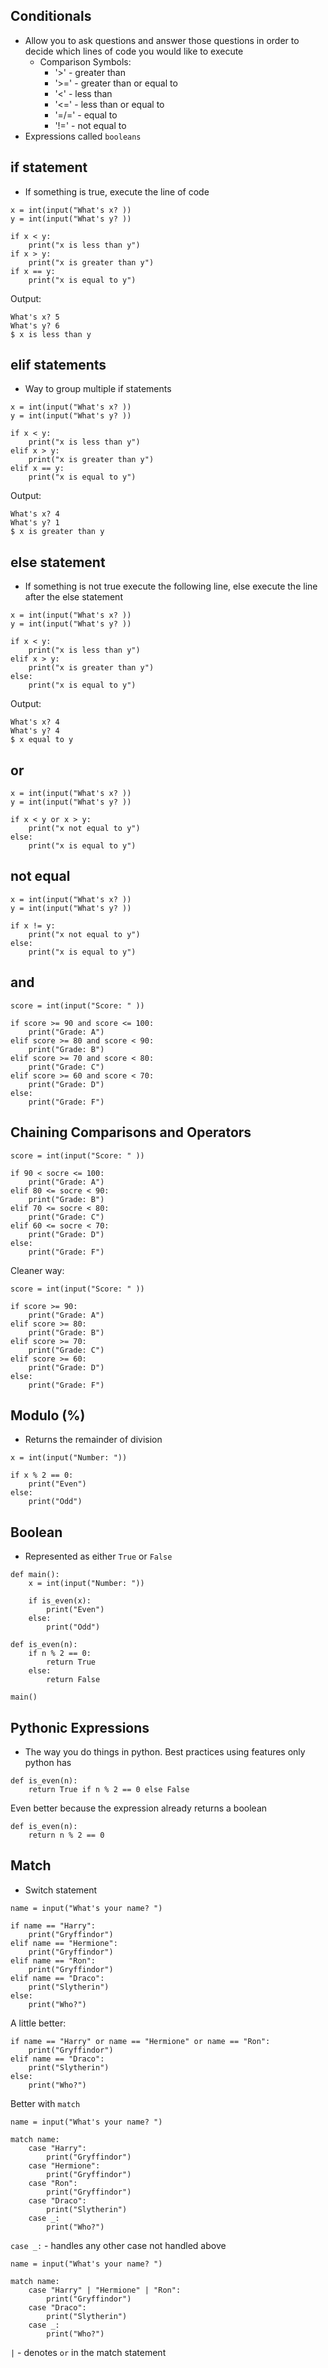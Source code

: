 ## Conditionals
- Allow you to ask questions and answer those questions in order to decide which lines of code you would like to execute
	-  Comparison Symbols:
		- '>' - greater than
		- '>=' - greater than or equal to
		- '<' - less than
		- '<=' - less than or equal to
		- '=/=' - equal to
		- '!=' - not equal to
- Expressions called `booleans`
## if statement
- If something is true, execute the line of code
```
x = int(input("What's x? ))
y = int(input("What's y? ))

if x < y:
	print("x is less than y")
if x > y:
	print("x is greater than y")
if x == y:
	print("x is equal to y")
```
Output:
```
What's x? 5
What's y? 6
$ x is less than y
```
## elif statements
- Way to group multiple if statements
```
x = int(input("What's x? ))
y = int(input("What's y? ))

if x < y:
	print("x is less than y")
elif x > y:
	print("x is greater than y")
elif x == y:
	print("x is equal to y")
```
Output:
```
What's x? 4
What's y? 1
$ x is greater than y
```
## else statement
- If something is not true execute the following line, else execute the line after the else statement
```
x = int(input("What's x? ))
y = int(input("What's y? ))

if x < y:
	print("x is less than y")
elif x > y:
	print("x is greater than y")
else:
	print("x is equal to y")
```
Output:
```
What's x? 4
What's y? 4
$ x equal to y
```
## or
```
x = int(input("What's x? ))
y = int(input("What's y? ))

if x < y or x > y:
	print("x not equal to y")
else:
	print("x is equal to y")
```
## not equal
```
x = int(input("What's x? ))
y = int(input("What's y? ))

if x != y:
	print("x not equal to y")
else:
	print("x is equal to y")
```
## and
```
score = int(input("Score: " ))

if score >= 90 and score <= 100:
	print("Grade: A")
elif score >= 80 and score < 90:
	print("Grade: B")
elif score >= 70 and score < 80:
	print("Grade: C")
elif score >= 60 and score < 70:
	print("Grade: D")
else:
	print("Grade: F")
```
## Chaining Comparisons and Operators
```
score = int(input("Score: " ))

if 90 < socre <= 100:
	print("Grade: A")
elif 80 <= socre < 90:
	print("Grade: B")
elif 70 <= socre < 80:
	print("Grade: C")
elif 60 <= socre < 70:
	print("Grade: D")
else:
	print("Grade: F")
```
Cleaner way:
```
score = int(input("Score: " ))

if score >= 90:
	print("Grade: A")
elif score >= 80:
	print("Grade: B")
elif score >= 70:
	print("Grade: C")
elif score >= 60:
	print("Grade: D")
else:
	print("Grade: F")
```
## Modulo (%)
- Returns the remainder of division
```
x = int(input("Number: "))

if x % 2 == 0:
	print("Even")
else:
	print("Odd")
```
## Boolean
- Represented as either `True` or `False`
```
def main():
	x = int(input("Number: "))
	
	if is_even(x):
		print("Even")
	else:
		print("Odd")

def is_even(n):
	if n % 2 == 0:
		return True
	else:
		return False

main()
```
## Pythonic Expressions
- The way you do things in python. Best practices using features only python has
```
def is_even(n):
	return True if n % 2 == 0 else False
```
Even better because the expression already returns a boolean
```
def is_even(n):
	return n % 2 == 0
```
## Match
- Switch statement
```
name = input("What's your name? ")

if name == "Harry":
	print("Gryffindor")
elif name == "Hermione":
	print("Gryffindor")
elif name == "Ron":
	print("Gryffindor")
elif name == "Draco":
	print("Slytherin")
else:
	print("Who?")
```
A little better:
```
if name == "Harry" or name == "Hermione" or name == "Ron":
	print("Gryffindor")
elif name == "Draco":
	print("Slytherin")
else:
	print("Who?")
```
Better with `match`
```
name = input("What's your name? ")

match name:
	case "Harry":
		print("Gryffindor")
	case "Hermione":
		print("Gryffindor")
	case "Ron":
		print("Gryffindor")
	case "Draco":
		print("Slytherin")
	case _:
		print("Who?")
```

`case _:` - handles any other case not handled above

```
name = input("What's your name? ")

match name:
	case "Harry" | "Hermione" | "Ron":
		print("Gryffindor")
	case "Draco":
		print("Slytherin")
	case _:
		print("Who?")
```

`|` - denotes `or` in the match statement